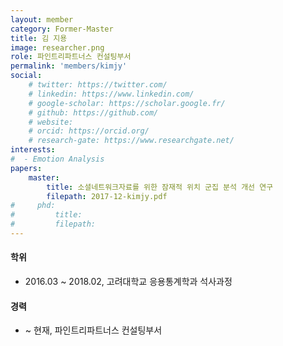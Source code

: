 ```yaml
---
layout: member
category: Former-Master
title: 김 지용
image: researcher.png
role: 파인트리파트너스 컨설팅부서
permalink: 'members/kimjy'
social:
    # twitter: https://twitter.com/
    # linkedin: https://www.linkedin.com/
    # google-scholar: https://scholar.google.fr/
    # github: https://github.com/
    # website:
    # orcid: https://orcid.org/
    # research-gate: https://www.researchgate.net/
interests:
#  - Emotion Analysis
papers:
    master:
        title: 소셜네트워크자료를 위한 잠재적 위치 군집 분석 개선 연구
        filepath: 2017-12-kimjy.pdf
#     phd:
#         title:
#         filepath:
---
```


#### 학위
* 2016.03 ~ 2018.02, 고려대학교 응용통계학과 석사과정

#### 경력
* ~ 현재, 파인트리파트너스 컨설팅부서
